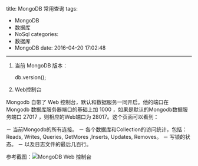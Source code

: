 title: MongoDB 常用查询
tags:
  - MongoDB
  - 数据库
  - NoSql
categories:
  - 数据库
  - MongoDB
date: 2016-04-20 17:02:48
---


1. 当前 MongoDB 版本：

	db.version();

2. Web控制台

  Mongodb 自带了 Web 控制台，默认和数据服务一同开启。他的端口在 Mongodb 数据库服务器端口的基础上加 1000 ，如果是默认的Mongodb数据服务端口  27017 ，则相应的Web端口为 28017。这个页面可以看到：

  － 当前Mongodb的所有连接。
  － 各个数据库和Collection的访问统计，包括：Reads, Writes, Queries, GetMores ,Inserts, Updates, Removes。
  － 写锁的状态。
  － 以及日志文件的最后几百行。

  参考截图：![MongoDB Web 控制台](/uploads/20160511/mongoDB-web-console.png)
